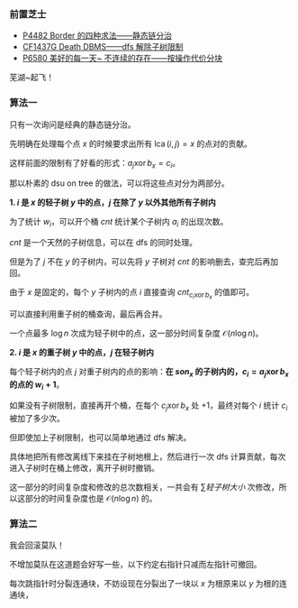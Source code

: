 ### 前置芝士

* [P4482 Border 的四种求法——静态链分治](https://www.luogu.com.cn/blog/AlexWei/solution-p4482)
* [CF1437G Death DBMS——$\text{dfs}$ 解除子树限制](https://www.luogu.com.cn/blog/AlexWei/solution-cf1437g)
* [P6580 美好的每一天~ 不连续的存在——按操作代价分块](https://www.luogu.com.cn/problem/P6580)

芜湖\~起飞！

### 算法一

只有一次询问是经典的静态链分治。

先明确在处理每个点 $x$ 的时候要求出所有 $\operatorname{lca}(i,j)=x$ 的点对的贡献。

这样前面的限制有了好看的形式：$a_j\operatorname{xor}b_x=c_i$。

那以朴素的 $\text{dsu\ on\ tree}$ 的做法，可以将这些点对分为两部分。

**1. $i$ 是 $x$ 的轻子树 $y$ 中的点，$j$ 在除了 $y$ 以外其他所有子树内**

为了统计 $w_i$，可以开个桶 $cnt$ 统计某个子树内 $a_i$ 的出现次数。

$cnt$ 是一个天然的子树信息，可以在 $\text{dfs}$ 的同时处理。

但是为了 $j$ 不在 $y$ 的子树内，可以先将 $y$ 子树对 $cnt$ 的影响删去，查完后再加回。

由于 $x$ 是固定的，每个 $y$ 子树内的点 $i$ 直接查询 $cnt_{c_i \operatorname{xor} b_x}$ 的值即可。

可以直接利用重子树的桶查询，最后再合并。

一个点最多 $\log n$ 次成为轻子树中的点，这一部分时间复杂度 $\mathcal{O}(n\log n)$。

**2. $i$ 是 $x$ 的重子树 $y$ 中的点，$j$ 在轻子树内**

每个轻子树内的点 $j$ 对重子树内的点的影响：**在 $son_x$ 的子树内的，$c_i=a_j\operatorname{xor} b_x$ 的点的 $w_i+1$**。

如果没有子树限制，直接再开个桶，在每个 $c_j\operatorname{xor}b_x$ 处 $+1$，最终对每个 $i$ 统计 $c_i$ 被加了多少次。

但即使加上子树限制，也可以简单地通过 $\text{dfs}$ 解决。

具体地把所有修改离线下来挂在子树地根上，然后进行一次 $\text{dfs}$ 计算贡献，每次进入子树时在桶上修改，离开子树时撤销。

这一部分的时间复杂度和修改的总次数相关，一共会有 $\sum 轻子树大小$ 次修改，所以这部分的时间复杂度也是 $\mathcal{O}(n\log n)$ 的。

### 算法二

我会回滚莫队！

不增加莫队在这道题会好写一些，以下约定右指针只减而左指针可撤回。

每次跳指针时分裂连通块，不妨设现在分裂出了一块以 $x$ 为根原来以 $y$ 为根的连通块，

